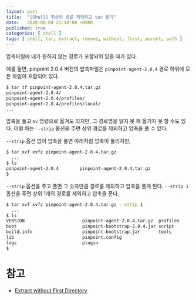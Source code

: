 ```yaml
---
layout: post
title:  "[Shell] 최상위 경로 제외하고 tar 풀기"
date:   2020-08-04 21:18:00 +0900
published: true
categories: [ shell ]
tags: [ shell, tar, extract, remove, without, first, parent, path ]
---
```


압축파일에 내가 원하지 않는 경로가 포함되어 있을 때가 있다.

예를 들면, pinpoint 2.0.4 버전의 압축파일은 `pinpoint-agent-2.0.4` 경로 하위에 모든 파일이 포함되어 있다.

```bash
$ tar tf pinpoint-agent-2.0.4.tar.gz
pinpoint-agent-2.0.4/
pinpoint-agent-2.0.4/profiles/
pinpoint-agent-2.0.4/profiles/local/
...
```

압축을 풀고 `mv` 명령으로 옮겨도 되지만, 그 경로명을 알지 못 해 옮기지 못 할 수도 있다. 이럴 때는 `--strip` 옵션을 주면 상위 경로를 제외하고 압축을 풀 수 있다.

`--strip` 옵션 없이 압축을 풀면 아래처럼 압축이 풀리지만,

```bash
$ tar xvf xvfz pinpoint-agent-2.0.4.tar.gz
  ...
$ ls
pinpoint-agent-2.0.4        pinpoint-agent-2.0.4.tar.gz
$ 
```

`--strip` 옵션을 주고 풀면 그 숫자만큼 경로를 제외하고 압축을 풀게 된다. `--strip 1` 옵션을 주면 상위 1개의 경로를 제외하고 압축을 푼다.

```bash
$ tar xvf xvfz pinpoint-agent-2.0.4.tar.gz --strip 1
  ...
$ ls
VERSION                      pinpoint-agent-2.0.4.tar.gz  profiles
boot                         pinpoint-bootstrap-2.0.4.jar script
build.info                   pinpoint-bootstrap.jar       tools
lib                          pinpoint.config
logs                         plugin
$
```


# 참고

- [Extract without First Directory](https://www.marksanborn.net/linux/extract-without-first-directory/)
